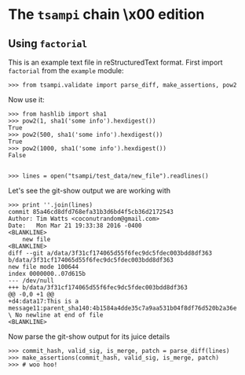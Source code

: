 The ``tsampi`` chain \x00 edition
======================

Using ``factorial``
-------------------

This is an example text file in reStructuredText format.  First import
``factorial`` from the ``example`` module:

    >>> from tsampi.validate import parse_diff, make_assertions, pow2

Now use it:

    >>> from hashlib import sha1
    >>> pow2(1, sha1('some info').hexdigest())
    True
    >>> pow2(500, sha1('some info').hexdigest())
    True
    >>> pow2(1000, sha1('some info').hexdigest())
    False


    >>> lines = open("tsampi/test_data/new_file").readlines()

Let's see the git-show output we are working with

    >>> print ''.join(lines)
    commit 85a46cd8dfd768efa31b3d6bd4f5cb36d2172543
    Author: Tim Watts <coconutrandom@gmail.com>
    Date:   Mon Mar 21 19:33:38 2016 -0400
    <BLANKLINE>
        new file
    <BLANKLINE>
    diff --git a/data/3f31cf174065d55f6fec9dc5fdec003bdd8df363 b/data/3f31cf174065d55f6fec9dc5fdec003bdd8df363
    new file mode 100644
    index 0000000..07d615b
    --- /dev/null
    +++ b/data/3f31cf174065d55f6fec9dc5fdec003bdd8df363
    @@ -0,0 +1 @@
    +d4:data17:This is a message11:parent_sha140:4b1584a4dde35c7a9aa531b04f8df76d520b2a36e
    \ No newline at end of file
    <BLANKLINE>

Now parse the git-show output for its juice details

    >>> commit_hash, valid_sig, is_merge, patch = parse_diff(lines)
    >>> make_assertions(commit_hash, valid_sig, is_merge, patch)
    >>> # woo hoo!

